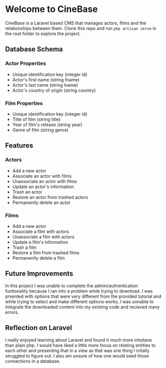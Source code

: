 # Welcome to CineBase
CineBase is a Laravel based CMS that manages actors, films and the relationships between them. Clone this repo and run `php artisan serve` in the root folder to explore the project.

## Database Schema

### Actor Properties
- Unique identification key (integer id)
- Actor's first name (string fname)
- Actor's last name (string lname)
- Actor's country of origin (string country)

### Film Properties
- Unique identification key (integer id)
- Title of film (string title)
- Year of film's release (string year)
- Genre of film (string genre)

## Features

### Actors
- Add a new actor
- Associate an actor with films
- Unassociate an actor with films
- Update an actor's information
- Trash an actor
- Restore an actor from trashed actors
- Permanently delete an actor

### Films
- Add a new actor 
- Associate a film with actors
- Unassociate a film with actors
- Update a film's information
- Trash a film
- Restore a film from trashed films
- Permanently delete a film

## Future Improvements

In this project I was unable to complete the admin/authentication funtionality because I ran into a problem while trying to download. I was prsented with options that were very different from the provided tutorial and while trying to select and make different options works, I was unnable to integrate the downloaded content into my existing code and recieved many errors.

## Reflection on Laravel

I really enjoyed learning about Laravel and found it much more intuitave than plain php. I would have liked a little more focus on relating entities to each other and presenting that in a view as that was one thing I initally struggled to figure out. I also am unsure of how one would seed those connections in a database.